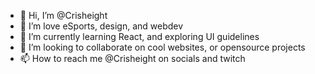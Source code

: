 - 👋 Hi, I’m @Crisheight
- 👀 I’m love eSports, design, and webdev
- 🌱 I’m currently learning React, and exploring UI guidelines
- 💞️ I’m looking to collaborate on cool websites, or opensource projects
- 📫 How to reach me @Crisheight on socials and twitch

<!---
Crisheight/Crisheight is a ✨ special ✨ repository because its `README.md` (this file) appears on your GitHub profile.
You can click the Preview link to take a look at your changes.
--->
